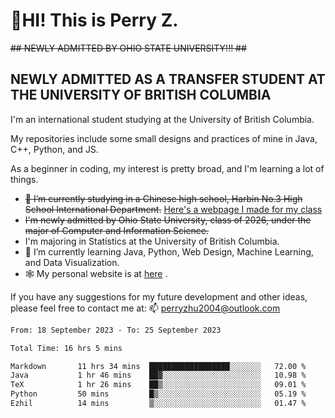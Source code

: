 # 🌄HI! This is Perry Z. <br> #
<s>## NEWLY ADMITTED BY OHIO STATE UNIVERSITY!!! ##</s>
## NEWLY ADMITTED AS A TRANSFER STUDENT AT THE UNIVERSITY OF BRITISH COLUMBIA ##
I'm an international student studying at the University of British Columbia. <br>

My repositories include some small designs and practices of mine in Java, C++, Python, and JS. <br>

As a beginner in coding, my interest is pretty broad, and I'm learning a lot of things. <br>
- <s>🔭 I’m currently studying in a Chinese high school, Harbin No.3 High School International Department.</s> [Here's a webpage I made for my class](https://perry2004.github.io/weirdos/)
- <s> I'm newly admitted by Ohio State University, class of 2026, under the major of Computer and Information Science. </s>
- I'm majoring in Statistics at the University of British Columbia. 
- 🌱 I’m currently learning Java, Python, Web Design, Machine Learning, and Data Visualization. 
- 🕸️ My personal website is at <a href="https://zhu-yp.cn">here</a> .  

If you have any suggestions for my future development and other ideas, please feel free to contact me at: 📫 [perryzhu2004@outlook.com](mailto:perryzhu2004@outlook.com)

<!--START_SECTION:waka-->

```txt
From: 18 September 2023 - To: 25 September 2023

Total Time: 16 hrs 5 mins

Markdown       11 hrs 34 mins  ██████████████████░░░░░░░   72.00 %
Java           1 hr 46 mins    ██▓░░░░░░░░░░░░░░░░░░░░░░   10.98 %
TeX            1 hr 26 mins    ██▒░░░░░░░░░░░░░░░░░░░░░░   09.01 %
Python         50 mins         █▒░░░░░░░░░░░░░░░░░░░░░░░   05.19 %
Ezhil          14 mins         ▒░░░░░░░░░░░░░░░░░░░░░░░░   01.47 %
```

<!--END_SECTION:waka-->
